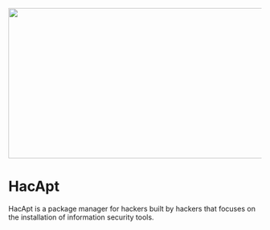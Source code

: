 
<p align="center">
<img height="300" width="600" src="https://user-images.githubusercontent.com/14183473/44804498-1b320e00-ab87-11e8-868d-cfa0c7058a0b.png">
</p>

# HacApt

HacApt is a package manager for hackers built by hackers that focuses on the installation of information security tools.